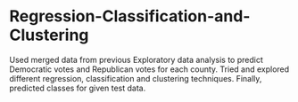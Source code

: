 # Regression-Classification-and-Clustering

Used merged data from previous Exploratory data analysis to predict Democratic votes
and Republican votes for each county. Tried and explored different regression,
classification and clustering techniques. Finally, predicted classes for given test data.
